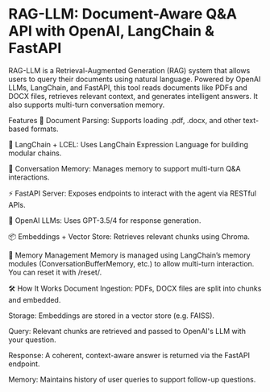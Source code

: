#  RAG-LLM: Document-Aware Q&A API with OpenAI, LangChain & FastAPI
RAG-LLM is a Retrieval-Augmented Generation (RAG) system that allows users to query their documents using natural language. Powered by OpenAI LLMs, LangChain, and FastAPI, this tool reads documents like PDFs and DOCX files, retrieves relevant context, and generates intelligent answers. It also supports multi-turn conversation memory.

 Features
📄 Document Parsing: Supports loading .pdf, .docx, and other text-based formats.

🔗 LangChain + LCEL: Uses LangChain Expression Language for building modular chains.

🧠 Conversation Memory: Manages memory to support multi-turn Q&A interactions.

⚡ FastAPI Server: Exposes endpoints to interact with the agent via RESTful APIs.

🤖 OpenAI LLMs: Uses GPT-3.5/4 for response generation.

📦 Embeddings + Vector Store: Retrieves relevant chunks using  Chroma.


🧠 Memory Management
Memory is managed using LangChain’s memory modules (ConversationBufferMemory, etc.) to allow multi-turn interaction. You can reset it with /reset/.

🛠️ How It Works
Document Ingestion: PDFs, DOCX files are split into chunks and embedded.

Storage: Embeddings are stored in a vector store (e.g. FAISS).

Query: Relevant chunks are retrieved and passed to OpenAI's LLM with your question.

Response: A coherent, context-aware answer is returned via the FastAPI endpoint.

Memory: Maintains history of user queries to support follow-up questions.

